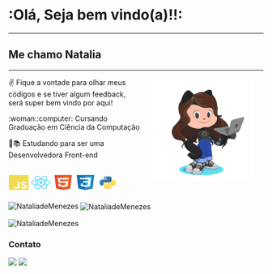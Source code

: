# :Olá, Seja bem vindo(a)!!:
***
## Me chamo Natalia
***


<img align="right" width="40%" src="img/octocat-1.png"  hspace="20" vspace="5" alt="Meu avatar com um computador na mão">
<p> ✌️ Fique a vontade para olhar meus códigos e se tiver algum feedback, será super bem vindo por aqui!</p>
<p> :woman::computer: Cursando Graduação em Ciência da Computação</p>
<p> 🚀📚 Estudando para ser uma Desenvolvedora Front-end</p>


<div style="display: inline_block"><br>
  <img align="center" alt="Natalia-Js" height="30" width="40" src="https://raw.githubusercontent.com/devicons/devicon/master/icons/javascript/javascript-plain.svg">
  <img align="center" alt="Natalia-React" height="30" width="40" src="https://raw.githubusercontent.com/devicons/devicon/master/icons/react/react-original.svg">
  <img align="center" alt="Natalia-HTML" height="30" width="40" src="https://raw.githubusercontent.com/devicons/devicon/master/icons/html5/html5-original.svg">
  <img align="center" alt="Natalia-CSS" height="30" width="40" src="https://raw.githubusercontent.com/devicons/devicon/master/icons/css3/css3-original.svg">
  <img align="center" alt="Natalia-Python" height="30" width="40" src="https://raw.githubusercontent.com/devicons/devicon/master/icons/python/python-original.svg">
</div>
  
  ###
 
<p><img align="left" src="https://github-readme-stats.vercel.app/api/top-langs?username=NataliadeMenezes&show_icons=true&locale=en&layout=compact" alt="NataliadeMenezes" /></p>


<p>&nbsp;<img align="center" src="https://github-readme-stats.vercel.app/api?username=NataliadeMenezes&show_icons=true&locale=en" alt="NataliadeMenezes" /></p>


<p><img align="center" src="https://github-readme-streak-stats.herokuapp.com/?user=NataliadeMenezes&" alt="NataliadeMenezes" /></p>


 ### Contato
<div> 
  <a href = "mailto:nataliademenezes98@gmail.com"><img src="https://img.shields.io/badge/-Gmail-%23333?style=for-the-badge&logo=gmail&logoColor=white" target="_blank"></a>
  <a href="https://www.linkedin.com/in/nataliademenezes/" target="_blank"><img src="https://img.shields.io/badge/-LinkedIn-%230077B5?style=for-the-badge&logo=linkedin&logoColor=white" target="_blank"></a> 
</div>
